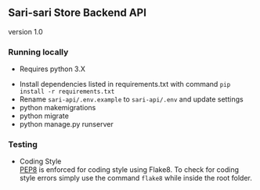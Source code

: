## Sari-sari Store Backend API
version 1.0

### Running locally
- Requires python 3.X

* Install dependencies listed in requirements.txt with command 
`pip install -r requirements.txt`
* Rename `sari-api/.env.example` to `sari-api/.env` and update settings
* python makemigrations
* python migrate
* python manage.py runserver

### Testing
- Coding Style\
[PEP8](https://peps.python.org/pep-0008/ "PEP8") is enforced for coding style using Flake8. To check for coding style errors simply use the command `flake8` while inside the root folder.
